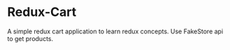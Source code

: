 # Redux-Cart
A simple redux cart application to learn redux concepts. Use FakeStore api to get products.
